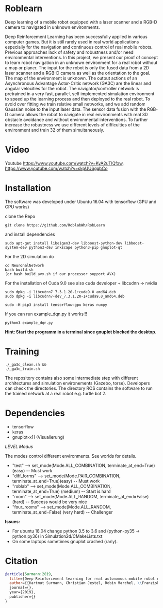 # Roblearn
Deep learning of a mobile robot equipped with a laser scanner and a RGB-D camera to navigated in unknown environments.

Deep Reinforcement Learning has been successfully applied in various computer games. But it is still rarely used in real world applications especially for the navigation and continuous control of real mobile robots. Previous approaches lack of safety and robustness and/or need environmental interventions. In this project, we present our proof of concept to learn robot navigation in an unknown environment for a real robot without a map or planer. The input for the robot is only the fused data from a 2D laser scanner and a RGB-D camera as well as the orientation to the goal. The map of the environment is unknown. The output actions of an Asynchronous Advantage Actor-Critic network (GA3C) are the linear and angular velocities for the robot. The  navigator/controller network is pretrained in a very fast, parallel, self implemented simulation environment to speed up the learning process and then deployed to the real robot. To avoid over fitting we train relative small networks, and we add random Gaussian noise to the input laser data. The sensor data fusion with the RGB-D camera allows the robot to navigate in real environments with real 3D obstacle avoidance and without environmental interventions. To further increase the robustness we use different levels of difficulties of the environment and train 32 of them simultaneously.

# Video
Youtube https://www.youtube.com/watch?v=KyA2uTIQfxw, https://www.youtube.com/watch?v=skpUU6ggbCo

# Installation
The software was developed under Ubuntu 16.04 with tensorflow (GPU and CPU works)

clone the Repo
```
git clone https://github.com/RoblabWh/RobLearn
```

and install dependencies

```
sudo apt-get install libeigen3-dev libboost-python-dev libboost-system-dev python3-dev inkscape python3-pip gnuplot-qt
```

For the 2D simulation do 

```
cd NeuronalNetwork 
bash build.sh
(or bash build_avx.sh if our processor support AVX)
```
For the installation of Cuda 9.0 see also cuda developer + libcudnn -> nvidia

```
sudo dpkg -i libcudnn7_7.3.1.20-1+cuda9.0_amd64.deb
sudo dpkg -i libcudnn7-dev_7.3.1.20-1+cuda9.0_amd64.deb 
```

```
sudo -H pip3 install tensorflow-gpu keras numpy
```

If you can run example_dqn.py it works!!!

```
python3 example_dqn.py
```

__Hint: Start the programm in a terminal since gnuplot blocked the desktop.__

# Training
```
./_ga3c_clean.sh &&
./_ga3c_train.sh
```
The repository contains also some intermediate step with different architectures and simulation environements (Gazebo, torse). Developers can check the directories. The directory ROS contains the software to run the trained network at a real robot e.g. turtle bot 2.

 # Dependencies
- tensorflow
- keras
- gnuplot-x11 (Visualierung)

_LEVEL Modus_

The modes control different environments. See worlds for details.

- "test"       --> set_mode(Mode.ALL_COMBINATION, terminate_at_end=True) (easy)      -- Must work
- "diff_forms" --> set_mode(Mode.PAIR_COMBINATION, terminate_at_end=True)(easy)      -- Must work
- "roblab"     --> set_mode(Mode.ALL_COMBINATION, terminate_at_end=True) (medium)    -- Start is hard
- "room"       --> set_mode(Mode.ALL_RANDOM, terminate_at_end=False)     (hard)      -- Success would be very nice
- "four_rooms" --> set_mode(Mode.ALL_RANDOM, terminate_at_end=False)     (very hard) -- Challenger

__Issues:__
- For ubuntu 18.04 change python 3.5 to 3.6 and (python-py35 -> python.py36) in Simulation2d/CMakeLists.txt
- On some laptops sometimes gnuplot crashed (rarly).


# Citation
```bibtex
@article{Surmann:2019,
  title={Deep Reinforcement learning for real autonomous mobile robot navigation in indoor environment},
  author={{Hartmut Surmann, Christian Jestel, Robin Marchel, \\Franziska Musberg, Houssem Elhadj and Mahbube Ardani},
  journal={},
  year={2019},
  publisher={}
}
```
